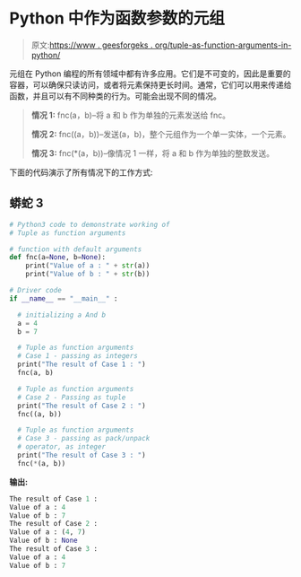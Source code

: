 # Python 中作为函数参数的元组

> 原文:[https://www . geesforgeks . org/tuple-as-function-arguments-in-python/](https://www.geeksforgeeks.org/tuple-as-function-arguments-in-python/)

元组在 Python 编程的所有领域中都有许多应用。它们是不可变的，因此是重要的容器，可以确保只读访问，或者将元素保持更长时间。通常，它们可以用来传递给函数，并且可以有不同种类的行为。可能会出现不同的情况。

> **情况 1:** fnc(a，b)–将 a 和 b 作为单独的元素发送给 fnc。
> 
> **情况 2:** fnc((a，b))–发送(a，b)，整个元组作为一个单一实体，一个元素。
> 
> **情况 3:** fnc(*(a，b))–像情况 1 一样，将 a 和 b 作为单独的整数发送。

下面的代码演示了所有情况下的工作方式:

## 蟒蛇 3

```py
# Python3 code to demonstrate working of 
# Tuple as function arguments

# function with default arguments 
def fnc(a=None, b=None):
    print("Value of a : " + str(a))
    print("Value of b : " + str(b))

# Driver code
if __name__ == "__main__" :

  # initializing a And b
  a = 4
  b = 7

  # Tuple as function arguments
  # Case 1 - passing as integers
  print("The result of Case 1 : ")
  fnc(a, b)

  # Tuple as function arguments
  # Case 2 - Passing as tuple
  print("The result of Case 2 : ")
  fnc((a, b))

  # Tuple as function arguments
  # Case 3 - passing as pack/unpack 
  # operator, as integer
  print("The result of Case 3 : ")
  fnc(*(a, b))
```

**输出:**

```py
The result of Case 1 : 
Value of a : 4
Value of b : 7
The result of Case 2 : 
Value of a : (4, 7)
Value of b : None
The result of Case 3 : 
Value of a : 4
Value of b : 7

```